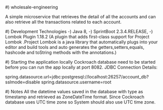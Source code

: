 #) wholesale-engineering

A simple microservice that retrieves the detail of all the accounts and can also retrieve all the transactions related to each account.

#) Development Technologies
-) Java 8,
-) SprintBoot 2.3.4.RELEASE,
-) Lombok Plugin 1.18.2 (A plugin that adds first-class support for Project Lombok .Project Lombok is a java library that 
automatically plugs into your editor and build tools and auto generates the getters,setters,equals,
hashcode and toString methods with the annotations.)

#) Starting the application locally
Cockroach database need to be started before you can run the app locally at port 8082.
JDBC Connection Details:

spring.datasource.url=jdbc:postgresql://localhost:26257/account_db?sslmode=disable
spring.datasource.username=root

#) Notes
All the datetime values saved in the database with type as timestamp and retrieved as ZoneDateTime format.
Since Cockroach database uses UTC time zone so System should also use UTC time zone.